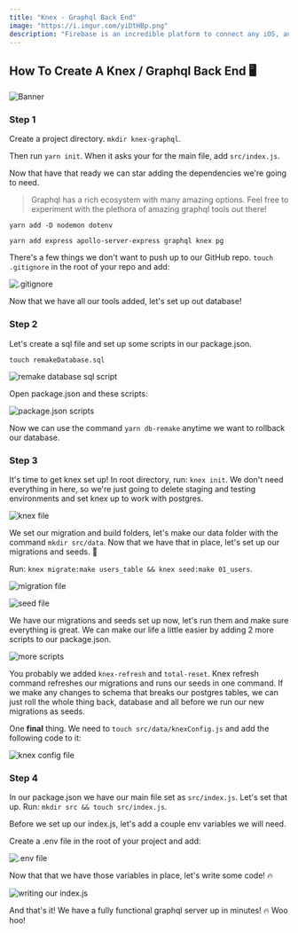 ```yaml
---
title: "Knex - Graphql Back End"
image: "https://i.imgur.com/yiDtHBp.png"
description: "Firebase is an incredible platform to connect any iOS, android and/or web app too.  By connecting your project to Google's Firebase you will have access to their cloud storage, cloud firestore and real-time database, authentication, analytics and much more."
---
```


## How To Create A Knex / Graphql Back End 🖥

![Banner](https://i.imgur.com/yiDtHBp.png)

### Step 1

Create a project directory. `mkdir knex-graphql`.

Then run `yarn init`. When it asks your for the main file, add `src/index.js`.

Now that have that ready we can star adding the dependencies we're going to need.

> Graphql has a rich ecosystem with many amazing options. Feel free to experiment with the plethora of amazing graphql tools out there!

`yarn add -D nodemon dotenv`

`yarn add express apollo-server-express graphql knex pg`

There's a few things we don't want to push up to our GitHub repo. `touch .gitignore` in the root of your repo and add:

![.gitignore](https://i.imgur.com/pNxGKjO.png)

Now that we have all our tools added, let's set up out database!

### Step 2

Let's create a sql file and set up some scripts in our package.json.

`touch remakeDatabase.sql`

![remake database sql script](https://i.imgur.com/JcqgdJG.png)

Open package.json and these scripts:

![package.json scripts](https://i.imgur.com/KRGfZbZ.png)

Now we can use the command `yarn db-remake` anytime we want to rollback our database.

### Step 3

It's time to get knex set up! In root directory, run: `knex init`. We don't need everything in here, so we're just going to delete staging and testing environments and set knex up to work with postgres.

![knex file](https://i.imgur.com/EMlwt0i.png)

We set our migration and build folders, let's make our data folder with the command `mkdir src/data`. Now that we have that in place, let's set up our migrations and seeds. 🌱

Run: `knex migrate:make users_table && knex seed:make 01_users`.

![migration file](https://i.imgur.com/TovUBuS.png)

![seed file](https://i.imgur.com/go3wPaX.png)

We have our migrations and seeds set up now, let's run them and make sure everything is great. We can make our life a little easier by adding 2 more scripts to our package.json.

![more scripts](https://i.imgur.com/STLaujx.png)

You probably we added `knex-refresh` and `total-reset`. Knex refresh command refreshes our migrations and runs our seeds in one command. If we make any changes to schema that breaks our postgres tables, we can just roll the whole thing back, database and all before we run our new migrations as seeds.

One **final** thing. We need to `touch src/data/knexConfig.js` and add the following code to it:

![knex config file](https://i.imgur.com/p3Hp5oL.png)

### Step 4

In our package.json we have our main file set as `src/index.js`. Let's set that up. Run: `mkdir src && touch src/index.js`.

Before we set up our index.js, let's add a couple env variables we will need.

Create a .env file in the root of your project and add:

![.env file](https://i.imgur.com/WjFj9X6.png)

Now that that we have those variables in place, let's write some code! 🔥

![writing our index.js](https://i.imgur.com/FNIWqNf.png)

And that's it! We have a fully functional graphql server up in minutes! 🔥 Woo hoo!

